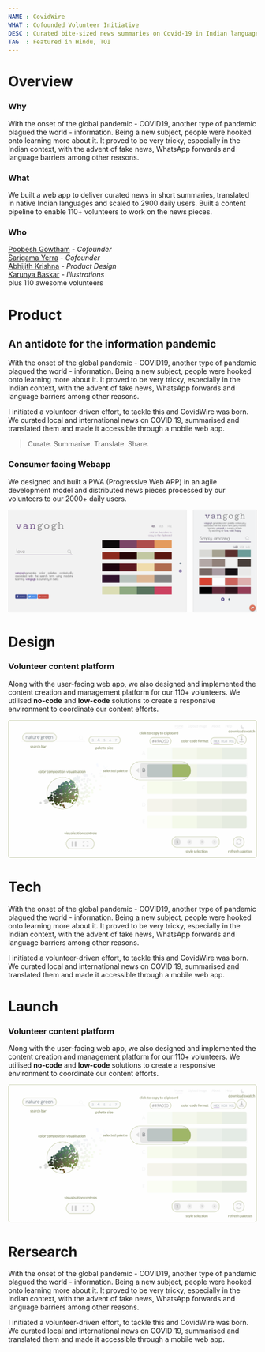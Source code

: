 ```yaml
---
NAME : CovidWire
WHAT : Cofounded Volunteer Initiative
DESC : Curated bite-sized news summaries on Covid-19 in Indian languages
TAG  : Featured in Hindu, TOI
---
```

# Overview
### Why
With the onset of the global pandemic - COVID19, another type of pandemic plagued the world - information. Being a new subject, people were hooked onto learning more about it. It proved to be very tricky, especially in the Indian context, with the advent of fake news, WhatsApp forwards and language barriers among other reasons.

### What
We built a web app to deliver curated news in short summaries, translated in native Indian languages and scaled to 2900 daily users. Built a content pipeline to enable 110+ volunteers to work on the news pieces.

### Who
[Poobesh Gowtham](https://poobesh.io) - _Cofounder_  
[Sarigama Yerra](https://sarigama.xyz) - _Cofounder_  
[Abhijith Krishna](https://abhijithkrishna.com) - _Product Design_  
[Karunya Baskar](https://karunya.xyz) - _Illustrations_  
plus 110 awesome volunteers

# Product
## An antidote for the information pandemic
With the onset of the global pandemic - COVID19, another type of pandemic plagued the world - information. Being a new subject, people were hooked onto learning more about it. It proved to be very tricky, especially in the Indian context, with the advent of fake news, WhatsApp forwards and language barriers among other reasons.

I initiated a volunteer-driven effort, to tackle this and CovidWire was born. We curated local and international news on COVID 19, summarised and translated them and made it accessible through a mobile web app.

> Curate. Summarise. Translate. Share.

### Consumer facing Webapp
We designed and built a PWA (Progressive Web APP) in an agile development model and distributed news pieces processed by our volunteers to our 2000+ daily users.

![CovidWire Web App Interface](assets/covidwire/vangogh_680_282.png)

# Design
### Volunteer content platform
Along with the user-facing web app, we also designed and implemented the content creation and management platform for our 110+ volunteers. We utilised **no-code** and **low-code** solutions to create a responsive environment to coordinate our content efforts.

![CovidWire Web App Interface](assets/covidwire/ui_1024_567.png)

# Tech
With the onset of the global pandemic - COVID19, another type of pandemic plagued the world - information. Being a new subject, people were hooked onto learning more about it. It proved to be very tricky, especially in the Indian context, with the advent of fake news, WhatsApp forwards and language barriers among other reasons.

I initiated a volunteer-driven effort, to tackle this and CovidWire was born. We curated local and international news on COVID 19, summarised and translated them and made it accessible through a mobile web app.

# Launch
### Volunteer content platform
Along with the user-facing web app, we also designed and implemented the content creation and management platform for our 110+ volunteers. We utilised **no-code** and **low-code** solutions to create a responsive environment to coordinate our content efforts.

![CovidWire Web App Interface](assets/covidwire/ui_1024_567.png)

# Rersearch
With the onset of the global pandemic - COVID19, another type of pandemic plagued the world - information. Being a new subject, people were hooked onto learning more about it. It proved to be very tricky, especially in the Indian context, with the advent of fake news, WhatsApp forwards and language barriers among other reasons.

I initiated a volunteer-driven effort, to tackle this and CovidWire was born. We curated local and international news on COVID 19, summarised and translated them and made it accessible through a mobile web app.

